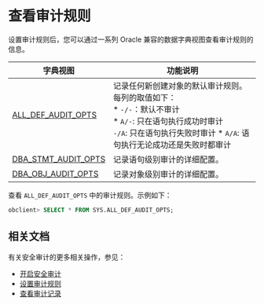 # 查看审计规则

设置审计规则后，您可以通过一系列 Oracle 兼容的数据字典视图查看审计规则的信息。

| 字典视图     |  功能说明   |
|-----------|--------|
| [ALL_DEF_AUDIT_OPTS](../../../7.reference/5.system-reference/5.system-view-of-oracle-mode/2.dictionary-view-of-oracle-mode/9.all_def_audit_opts-of-oracle-mode.md)  | 记录任何新创建对象的默认审计规则。每列的取值如下：<br> * `-/-`：默认不审计 <br> * `A/-`: 只在语句执行成功时审计  <br> `-/A`: 只在语句执行失败时审计 * `A/A`: 语句执行无论成功还是失败时都审计   |
| [DBA_STMT_AUDIT_OPTS](../../../7.reference/5.system-reference/5.system-view-of-oracle-mode/2.dictionary-view-of-oracle-mode/100.dba_stmt_audit_opts-of-oracle-mode.md) | 记录语句级别审计的详细配置。  |
| [DBA_OBJ_AUDIT_OPTS](../../../7.reference/5.system-reference/5.system-view-of-oracle-mode/2.dictionary-view-of-oracle-mode/85.dba_obj_audit_opts-of-oracle-mode.md)  | 记录对象级别审计的详细配置。  |


查看 `ALL_DEF_AUDIT_OPTS` 中的审计规则。示例如下：

```sql
obclient> SELECT * FROM SYS.ALL_DEF_AUDIT_OPTS;
```

## 相关文档

有关安全审计的更多相关操作，参见：

* [开启安全审计](2.audit-open.md)
* [设置审计规则](3.set-up-audit-rules.md)
* [查看审计记录](5.audit-process.md)